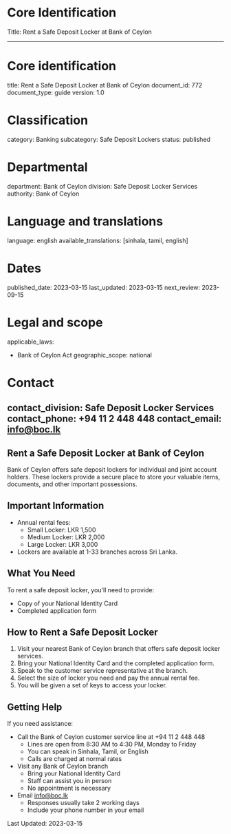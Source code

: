 # Core Identification
Title: Rent a Safe Deposit Locker at Bank of Ceylon

---
# Core identification
title: Rent a Safe Deposit Locker at Bank of Ceylon
document_id: 772
document_type: guide
version: 1.0

# Classification
category: Banking
subcategory: Safe Deposit Lockers
status: published

# Departmental
department: Bank of Ceylon
division: Safe Deposit Locker Services
authority: Bank of Ceylon

# Language and translations
language: english
available_translations: [sinhala, tamil, english]

# Dates
published_date: 2023-03-15
last_updated: 2023-03-15
next_review: 2023-09-15

# Legal and scope
applicable_laws:
 - Bank of Ceylon Act
geographic_scope: national

# Contact
contact_division: Safe Deposit Locker Services
contact_phone: +94 11 2 448 448
contact_email: info@boc.lk
---

## Rent a Safe Deposit Locker at Bank of Ceylon

Bank of Ceylon offers safe deposit lockers for individual and joint account holders. These lockers provide a secure place to store your valuable items, documents, and other important possessions.

## Important Information

- Annual rental fees:
    - Small Locker: LKR 1,500
    - Medium Locker: LKR 2,000 
    - Large Locker: LKR 3,000
- Lockers are available at 1-33 branches across Sri Lanka.

## What You Need

To rent a safe deposit locker, you'll need to provide:
- Copy of your National Identity Card
- Completed application form

## How to Rent a Safe Deposit Locker

1. Visit your nearest Bank of Ceylon branch that offers safe deposit locker services.
2. Bring your National Identity Card and the completed application form.
3. Speak to the customer service representative at the branch.
4. Select the size of locker you need and pay the annual rental fee.
5. You will be given a set of keys to access your locker.

## Getting Help

If you need assistance:
- Call the Bank of Ceylon customer service line at +94 11 2 448 448
    - Lines are open from 8:30 AM to 4:30 PM, Monday to Friday
    - You can speak in Sinhala, Tamil, or English
    - Calls are charged at normal rates
- Visit any Bank of Ceylon branch
    - Bring your National Identity Card
    - Staff can assist you in person
    - No appointment is necessary
- Email info@boc.lk
    - Responses usually take 2 working days
    - Include your phone number in your email

Last Updated: 2023-03-15